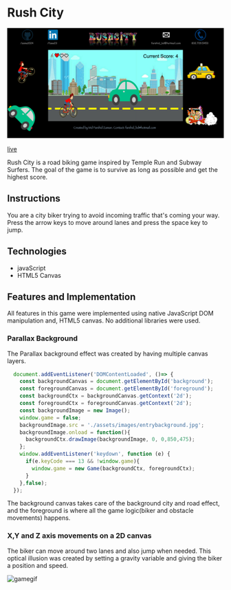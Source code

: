 # Rush City
![Rush City](./assets/images/screenshot.png)

[live](http://www.farshidzaman.tech/RushCity/)

Rush City is a road biking game inspired by Temple Run and Subway Surfers. The goal of the game is to survive as long as possible and get the highest score.

## Instructions
You are a city biker trying to avoid incoming traffic that's coming your way. Press the arrow keys to move around lanes and press the space key to jump.

## Technologies
- javaScript
- HTML5 Canvas

## Features and Implementation
All features in this game were implemented using native JavaScript DOM manipulation and, HTML5 canvas. No additional libraries were used.

### Parallax Background
The Parallax background effect was created by having multiple canvas layers.  

```JavaScript
  document.addEventListener('DOMContentLoaded', ()=> {
    const backgroundCanvas = document.getElementById('background');
    const foregroundCanvas = document.getElementById('foreground');
    const backgroundCtx = backgroundCanvas.getContext('2d');
    const foregroundCtx = foregroundCanvas.getContext('2d');
    const backgroundImage = new Image();
    window.game = false;
    backgroundImage.src = './assets/images/entrybackground.jpg';
    backgroundImage.onload = function(){
      backgroundCtx.drawImage(backgroundImage, 0, 0,850,475);
    };
    window.addEventListener('keydown', function (e) {
      if(e.keyCode === 13 && !window.game){
        window.game = new Game(backgroundCtx, foregroundCtx);
      }
    },false);
  });
```

The background canvas takes care of the background city and road effect, and the foreground is where all the game logic(biker and obstacle movements) happens.

### X,Y and Z axis movements on a 2D canvas
The biker can move around two lanes and also jump when needed. This optical illusion was created by setting a gravity variable and giving the biker a position and speed.

![gamegif](./assets/images/farshid-rush-city.gif)
